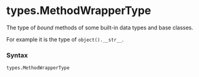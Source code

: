 # types.MethodWrapperType

The type of *bound* methods of some built-in data types and base classes.

For example it is the type of `object().__str__`.

### Syntax

```python
types.MethodWrapperType
```
